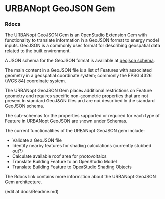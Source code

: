 # URBANopt GeoJSON Gem

### <StaticLink href="rdoc/">Rdocs</StaticLink>

The URBANopt GeoJSON Gem is an OpenStudio Extension Gem with functionality to translate
information in a GeoJSON format to energy model inputs.  GeoJSON is a commonly used
format for describing geospatial data related to the built environment. 

A JSON schema for the GeoJSON format is available at [geojson
schema](https://github.com/geojson/schema).

The main content in a GeoJSON file is a list of Features with associated geometry in a
geospatial coordinate system; commonly the EPSG:4326 (WGS 84) coordinate system.

The URBANopt GeoJSON Gem places additional restrictions on Feature geometry and requires
specific non-geometric properties that are not present in standard GeoJSON files and are
not described in the standard GeoJSON schema.

The sub-schemas for the properties supported or required for each type of Feature
in URBANopt GeoJSON are shown under Schemas.

The current functionalities of the URBANopt GeoJSON gem include:

- Validate a GeoJSON file
- Identify nearby features for shading calculations (currently stubbed out?)
- Calculate available roof area for photovoltaics
- Translate Building Feature to an OpenStudio Model
- Translate Building Feature to OpenStudio Shading Objects

The Rdocs link contains more information about the URBANopt GeoJSON Gem architecture. 

(edit at docs/Readme.md)